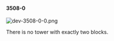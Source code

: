 #### 3508-0
![dev-3508-0-0.png](https://github.com/lil-lab/nlvr/raw/master/nlvr/dev/images/2/dev-3508-0-0.png "dev-3508-0-0.png")

There is no tower with exactly two blocks.